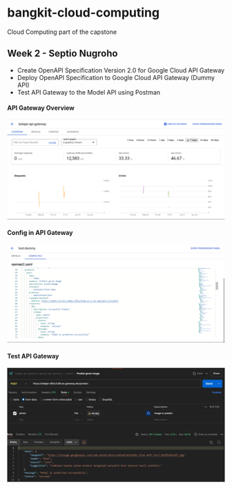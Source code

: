 # bangkit-cloud-computing

Cloud Computing part of the capstone

## Week 2 - Septio Nugroho

- Create OpenAPI Specification Version 2.0 for Google Cloud API Gateway
- Deploy OpenAPI Specification to Google Cloud API Gateway (Dummy API)
- Test API Gateway to the Model API using Postman

#### API Gateway Overview

![API Gateway Overview](api-gateway-overview.png)

#### Config in API Gateway

![Config API Gateway](test-api-gateway-config.png)

#### Test API Gateway

![Test API Gateway](test-postman.png)
